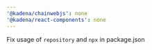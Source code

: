 ```yaml
---
'@kadena/chainwebjs': none
'@kadena/react-components': none
---
```


Fix usage of `repository` and `npx` in package.json
